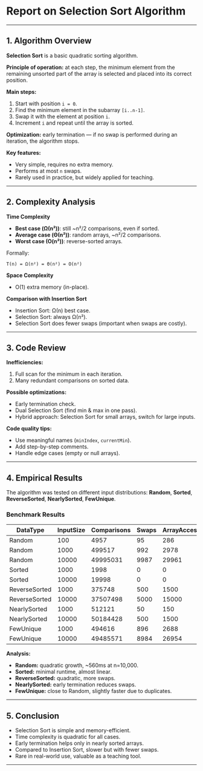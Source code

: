 # Report on Selection Sort Algorithm

---

## 1. Algorithm Overview

**Selection Sort** is a basic quadratic sorting algorithm.

**Principle of operation:** at each step, the minimum element from the remaining unsorted part of the array is selected and placed into its correct position.

**Main steps:**

1. Start with position `i = 0`.
2. Find the minimum element in the subarray `[i..n-1]`.
3. Swap it with the element at position `i`.
4. Increment `i` and repeat until the array is sorted.

**Optimization:** early termination — if no swap is performed during an iteration, the algorithm stops.

**Key features:**

* Very simple, requires no extra memory.
* Performs at most `n` swaps.
* Rarely used in practice, but widely applied for teaching.

---

## 2. Complexity Analysis

**Time Complexity**

* **Best case (Ω(n²))**: still ~n²/2 comparisons, even if sorted.
* **Average case (Θ(n²))**: random arrays, ~n²/2 comparisons.
* **Worst case (O(n²))**: reverse-sorted arrays.

Formally:

```
T(n) = Ω(n²) = Θ(n²) = O(n²)
```

**Space Complexity**

* O(1) extra memory (in-place).

**Comparison with Insertion Sort**

* Insertion Sort: Ω(n) best case.
* Selection Sort: always Ω(n²).
* Selection Sort does fewer swaps (important when swaps are costly).

---

## 3. Code Review

**Inefficiencies:**

1. Full scan for the minimum in each iteration.
2. Many redundant comparisons on sorted data.

**Possible optimizations:**

* Early termination check.
* Dual Selection Sort (find min & max in one pass).
* Hybrid approach: Selection Sort for small arrays, switch for large inputs.

**Code quality tips:**

* Use meaningful names (`minIndex`, `currentMin`).
* Add step-by-step comments.
* Handle edge cases (empty or null arrays).

---

## 4. Empirical Results

The algorithm was tested on different input distributions: **Random**, **Sorted**, **ReverseSorted**, **NearlySorted**, **FewUnique**.

### Benchmark Results

| DataType      | InputSize | Comparisons | Swaps | ArrayAccesses | MemoryAllocations | TimeMs |
| ------------- | --------- | ----------- | ----- | ------------- | ----------------- | ------ |
| Random        | 100       | 4957        | 95    | 286           | 0                 | 145    |
| Random        | 1000      | 499517      | 992   | 2978          | 0                 | 209    |
| Random        | 10000     | 49995031    | 9987  | 29961         | 0                 | 560    |
| Sorted        | 1000      | 1998        | 0     | 0             | 0                 | 3      |
| Sorted        | 10000     | 19998       | 0     | 0             | 0                 | 18     |
| ReverseSorted | 1000      | 375748      | 500   | 1500          | 0                 | 152    |
| ReverseSorted | 10000     | 37507498    | 5000  | 15000         | 0                 | 298    |
| NearlySorted  | 1000      | 512121      | 50    | 150           | 0                 | 194    |
| NearlySorted  | 10000     | 50184428    | 500   | 1500          | 0                 | 1818   |
| FewUnique     | 1000      | 494616      | 896   | 2688          | 0                 | 169    |
| FewUnique     | 10000     | 49485571    | 8984  | 26954         | 0                 | 1987   |

**Analysis:**

* **Random:** quadratic growth, ~560ms at n=10,000.
* **Sorted:** minimal runtime, almost linear.
* **ReverseSorted:** quadratic, more swaps.
* **NearlySorted:** early termination reduces swaps.
* **FewUnique:** close to Random, slightly faster due to duplicates.

---

## 5. Conclusion

* Selection Sort is simple and memory-efficient.
* Time complexity is quadratic for all cases.
* Early termination helps only in nearly sorted arrays.
* Compared to Insertion Sort, slower but with fewer swaps.
* Rare in real-world use, valuable as a teaching tool.

---
